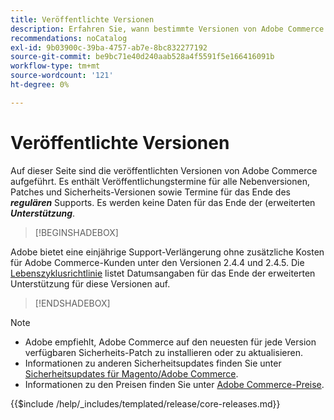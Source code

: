 ```yaml
---
title: Veröffentlichte Versionen
description: Erfahren Sie, wann bestimmte Versionen von Adobe Commerce veröffentlicht wurden.
recommendations: noCatalog
exl-id: 9b03900c-39ba-4757-ab7e-8bc832277192
source-git-commit: be9bc71e40d240aab528a4f5591f5e166416091b
workflow-type: tm+mt
source-wordcount: '121'
ht-degree: 0%

---
```


# Veröffentlichte Versionen

Auf dieser Seite sind die veröffentlichten Versionen von Adobe Commerce aufgeführt. Es enthält Veröffentlichungstermine für alle Nebenversionen, Patches und Sicherheits-Versionen sowie Termine für das Ende des **_regulären_** Supports. Es werden keine Daten für das Ende der (erweiterten **_Unterstützung_**.

>[!BEGINSHADEBOX]

Adobe bietet eine einjährige Support-Verlängerung ohne zusätzliche Kosten für Adobe Commerce-Kunden unter den Versionen 2.4.4 und 2.4.5. Die [Lebenszyklusrichtlinie](lifecycle-policy.md) listet Datumsangaben für das Ende der erweiterten Unterstützung für diese Versionen auf.

>[!ENDSHADEBOX]

>[!NOTE]
>
>- Adobe empfiehlt, Adobe Commerce auf den neuesten für jede Version verfügbaren Sicherheits-Patch zu installieren oder zu aktualisieren.
>- Informationen zu anderen Sicherheitsupdates finden Sie unter [Sicherheitsupdates für Magento/Adobe Commerce](https://helpx.adobe.com/security/products/magento.html).
>- Informationen zu den Preisen finden Sie unter [Adobe Commerce-Preise](https://business.adobe.com/products/magento/pricing.html).

{{$include /help/_includes/templated/release/core-releases.md}}
